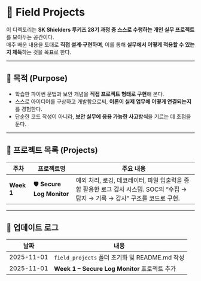 # 🧠 Field Projects

이 디렉토리는 **SK Shielders 루키즈 28기 과정 중 스스로 수행하는 개인 실무 프로젝트**를 모아두는 공간이다.  
매주 배운 내용을 토대로 **직접 설계·구현하며**, 이를 통해 **실무에서 어떻게 적용할 수 있는지 체득**하는 것을 목표로 한다.

---

## 🎯 목적 (Purpose)

- 학습한 파이썬 문법과 보안 개념을 **직접 프로젝트 형태로 구현**해 본다.  
- 스스로 아이디어를 구상하고 개발함으로써, **이론이 실제 업무에 어떻게 연결되는지**를 경험한다.  
- 단순한 코드 작성이 아니라, **보안 실무에 응용 가능한 사고방식**을 기르는 데 초점을 둔다.

---

## 📁 프로젝트 목록 (Projects)


| 주차 | 프로젝트명 | 주요 내용 |
|------|-------------|-----------|
| **Week 1** | 🛡️ **Secure Log Monitor** | 예외 처리, 로깅, 데코레이터, 파일 입출력을 종합 활용한 로그 감사 시스템. SOC의 “수집 → 탐지 → 기록 → 감사” 구조를 코드로 구현. |

---

## 📅 업데이트 로그

| 날짜 | 내용 |
|------|------|
| 2025-11-01 | `field_projects` 폴더 초기화 및 README.md 작성 |
| 2025-11-01 | **Week 1 – Secure Log Monitor** 프로젝트 추가 |

